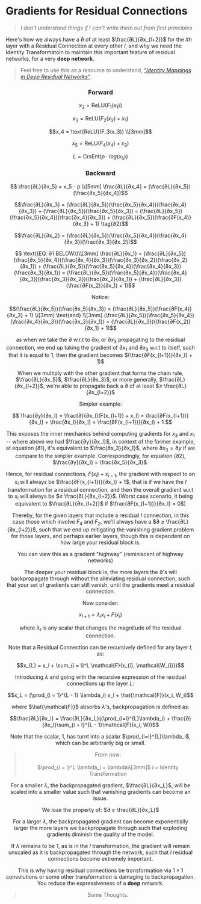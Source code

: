 # Gradients for Residual Connections

> *I don't understand things if I can't write them out from first principles*

Here's how we always have a $∂$ of at least $\frac{∂L}{∂x_{l+2}}$ for the $lth$ layer with a Residual Connection at every other $l$, and why we need the Identity Transformatoin to maintain this important feature of residual networks, for a very **deep network**.

> Feel free to use this as a resource to understand, *["Identity Mappings in Deep Residual Networks"](https://arxiv.org/pdf/1603.05027)*.


<div align = center>

### Forward

```math
x_2 = \text{ReLU}(F_1(x_1)) 
```
```math
x_3 = \text{ReLU}(F_2(x_2) + x_1)  \tag{1}
```
```math
x_4 = \text{ReLU}(F_3(x_3))
\\[3mm]
```
```math
x_5 = \text{ReLU}(F_4(x_4) + x_3) \tag{2}
```
```math
L = \text{CrsEnt}(p \cdot log(x_5))
```

### Backward

```math

\frac{∂L}{∂x_5} = x_5 - p
\\[5mm]
\frac{∂L}{∂x_4} = (\frac{∂L}{∂x_5})(\frac{∂x_5}{∂x_4})
```
```math
\frac{∂L}{∂x_3} = (\frac{∂L}{∂x_5})(\frac{∂x_5}{∂x_4})(\frac{∂x_4}{∂x_3}) + (\frac{∂L}{∂x_5})(\frac{∂x_5}{∂x_3}) = (\frac{∂L}{∂x_5})(\frac{∂x_5}{∂x_4})(\frac{∂x_4}{∂x_3}) + (\frac{∂L}{∂x_5})(\frac{∂F(x_4)}{∂x_3} + 1) \tag{∂2}
```
```math
\frac{∂L}{∂x_2} = (\frac{∂L}{∂x_5})(\frac{∂x_5}{∂x_4})(\frac{∂x_4}{∂x_3})(\frac{∂x_3}{∂x_2})
```
```math

\text{(EQ. ∂1 BELOW)}\\[3mm]
\frac{∂L}{∂x_1} = (\frac{∂L}{∂x_5})(\frac{∂x_5}{∂x_4})(\frac{∂x_4}{∂x_3})(\frac{∂x_3}{∂x_2})(\frac{∂x_2}{∂x_1}) + (\frac{∂L}{∂x_5})(\frac{∂x_5}{∂x_4})(\frac{∂x_4}{∂x_3})(\frac{∂x_3}{∂x_1}) = (\frac{∂L}{∂x_5})(\frac{∂x_5}{∂x_4})(\frac{∂x_4}{∂x_3})(\frac{∂x_3}{∂x_2})(\frac{∂x_2}{∂x_1}) + (\frac{∂L}{∂x_3})(\frac{∂F(x_2)}{∂x_1} + 1)
```

Notice:

```math
(\frac{∂L}{∂x_5})(\frac{∂x_5}{∂x_3}) = (\frac{∂L}{∂x_5})(\frac{∂F(x_4)}{∂x_3} + 1)

\\[3mm]
\text{and}
\\[3mm]
(\frac{∂L}{∂x_5})(\frac{∂x_5}{∂x_4})(\frac{∂x_4}{∂x_3})(\frac{∂x_3}{∂x_1}) = (\frac{∂L}{∂x_3})(\frac{∂F(x_2)}{∂x_1} + 1)
```

as when we take the $∂$ w.r.t to $∂x_1$ or $∂x_3$ propagating to the residual connection, we end up taking the gradient of $∂x_1$ and $∂x_3$ w.r.t to itself, such that it is equal to $1$, then the gradient becomes $(\frac{∂F(x_{l+1})}{∂x_l} + 1)$

When we multiply with the other gradient that forms the chain rule, $\frac{∂L}{∂x_5}$, $\frac{∂L}{∂x_3}$, or more generally, $\frac{∂L}{∂x_{l+2}}$, we're able to propagate back a $∂$ of at least $≥ \frac{∂L}{∂x_{l+2}}$

Simpler example:

```math

\frac{∂y}{∂x_l} = \frac{∂}{∂x_l}(F(x_{l+1}) + x_l) = \frac{∂F(x_{l+1})}{∂x_l} + \frac{∂x_l}{∂x_l} = \frac{∂F(x_{l+1})}{∂x_l} + 1

```

This exposes the inner mechanics behind computing gradients for $x_3$ and $x_1$ -- where above we had $\frac{∂y}{∂x_l}$, in context of the former example, at equation $(∂1)$, it's equivalent to $\frac{∂x_3}{∂x_1}$, where $∂x_3 = ∂y$ if we compare to the simpler example. Correspondingly, for equation $(∂2)$, $\frac{∂y}{∂x_l} = \frac{∂x_5}{∂x_3}$.

Hence, for residual connections, $F(x_l) + x_{i - 1}$, the gradient with respect to an $x_l$ will always be $\frac{∂F(x_{l+1})}{∂x_l} + 1$, that is if we have the $I$ transformation for a residual connection, and then the overall gradient w.r.t to $x_l$ will always be $≥ \frac{∂L}{∂x_{l+2}}$. (Worst case scenario, it being equivalent to $\frac{∂L}{∂x_{l+2}}$ if $\frac{∂F(x_{l+1})}{∂x_l} = 0$)

Thereby, for the given layers that include a residual $I$ connection, in this case those which involve $F_4$ and $F_2$, we'll always have a $∂ ≥ \frac{∂L}{∂x_{l+2}}$, such that we end up mitigating the vanishing gradient problem for those layers, and perhaps earlier layers, though this is dependent on how large your residual block is.

You can view this as a gradient "highway" (reminiscent of highway networks)

The deeper your residual block is, the more layers the $∂$'s will backpropagate through without the alleviating residual connection, such that your set of gradients can still vanish, until the gradients meet a residual connection.

Now consider:

```math

x_{l+1} = \lambda_l x_l + F(x_l)

```

where $\lambda_l$ is any scalar that changes the magnitude of the residual connection.

Note that a Residual Connection can be recursively defined for any layer $L$ as:

```math
x_{L} = x_l + \sum_{i = l}^L \mathcal{F}(x_{i}, \mathcal{W_{i}})
```
 
Introducing $\lambda$ and going with the recursive expression of the residual connections up the layer $L$:

```math
x_L = (\prod_{i = 1}^{L - 1} \lambda_i) x_l + \hat{\mathcal{F}}(x_i, W_i)
```

where $\hat{\mathcal{F}}$ absorbs $\lambda$'s, backpropagation is defined as:

```math
\frac{∂L}{∂x_l} = \frac{∂L}{∂x_L}((\prod_{i=l}^{L}\lambda_i) + \frac{∂}{∂x_l}\sum_{i = l}^{L - 1}\mathcal{F}(x_i, W))
```

Note that the scalar, $1$, has turnt into a scalar $\prod_{i=l}^{L}\lambda_i$, which can be arbitrarily big or small. 

> From now: <br><br>
> $\prod_{i = l}^L \lambda_i = \lambda\\[3mm]$
> $I$ = Identity Transformation

For a smaller $\lambda$, the backpropagated gradient, $\frac{∂L}{∂x_L}$, will be scaled into a smaller value such that vanishing gradients can become an issue. 

We lose the property of: $∂ ≥ \frac{∂L}{∂x_L}$

For a larger $\lambda$, the backpropagated gradient can become exponentially larger the more layers we backpropagate through such that exploding gradients diminish the quality of the model.

If $\lambda$ remains to be $1$, as is in the $I$ transformation, the gradient will remain unscaled as it is backpropagated through the network, such that $I$ residual connections become extremely important.

This is why having residual connections be transformation via $1 \times 1$ convolutions or some other transformation is damaging to backpropagation. You reduce the expressiveness of a **deep** network.

> Some Thoughts.